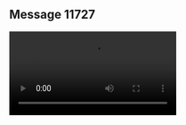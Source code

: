 ## Message 11727



![Video](https://data.iron-swords.co.il/2024/September/23/11727/11727_media.mp4)
